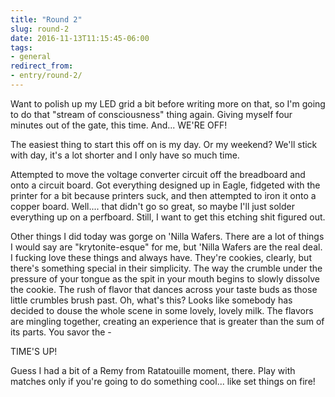 ```yaml
---
title: "Round 2"
slug: round-2
date: 2016-11-13T11:15:45-06:00
tags:
- general
redirect_from:
- entry/round-2/
---
```

Want to polish up my LED grid a bit before writing more on that, so I'm going to do that "stream of consciousness" thing again. Giving myself four minutes out of the gate, this time. And... WE'RE OFF!

The easiest thing to start this off on is my day. Or my weekend? We'll stick with day, it's a lot shorter and I only have so much time.

Attempted to move the voltage converter circuit off the breadboard and onto a circuit board. Got everything designed up in Eagle, fidgeted with the printer for a bit because printers suck, and then attempted to iron it onto a copper board. Well.... that didn't go so great, so maybe I'll just solder everything up on a perfboard. Still, I want to get this etching shit figured out.

Other things I did today was gorge on 'Nilla Wafers. There are a lot of things I would say are "krytonite-esque" for me, but 'Nilla Wafers are the real deal. I fucking love these things and always have. They're cookies, clearly, but there's something special in their simplicity. The way the crumble under the pressure of your tongue as the spit in your mouth begins to slowly dissolve the cookie. The rush of flavor that dances across your taste buds as those little crumbles brush past. Oh, what's this? Looks like somebody has decided to douse the whole scene in some lovely, lovely milk. The flavors are mingling together, creating an experience that is greater than the sum of its parts. You savor the -

TIME'S UP!

Guess I had a bit of a Remy from Ratatouille moment, there. Play with matches only if you're going to do something cool... like set things on fire!
